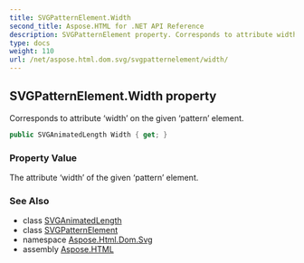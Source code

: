 ```yaml
---
title: SVGPatternElement.Width
second_title: Aspose.HTML for .NET API Reference
description: SVGPatternElement property. Corresponds to attribute width on the given pattern element
type: docs
weight: 110
url: /net/aspose.html.dom.svg/svgpatternelement/width/
---
```

## SVGPatternElement.Width property

Corresponds to attribute ‘width’ on the given ‘pattern’ element.

```csharp
public SVGAnimatedLength Width { get; }
```

### Property Value

The attribute ‘width’ of the given ‘pattern’ element.

### See Also

* class [SVGAnimatedLength](../../../aspose.html.dom.svg.datatypes/svganimatedlength/)
* class [SVGPatternElement](../)
* namespace [Aspose.Html.Dom.Svg](../../svgpatternelement/)
* assembly [Aspose.HTML](../../../)
